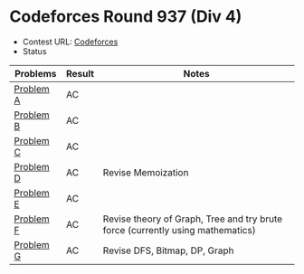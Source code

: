 # Codeforces Round 937 (Div 4)

- Contest URL: [Codeforces](https://codeforces.com/contest/1950)
- Status

| Problems                                                   | Result | Notes                                                                          |
|------------------------------------------------------------|--------|--------------------------------------------------------------------------------|
| [Problem A](https://codeforces.com/contest/1950/problem/A) | AC     |                                                                                |
| [Problem B](https://codeforces.com/contest/1950/problem/B) | AC     |                                                                                |
| [Problem C](https://codeforces.com/contest/1950/problem/C) | AC     |                                                                                |
| [Problem D](https://codeforces.com/contest/1950/problem/D) | AC     | Revise Memoization                                                             |
| [Problem E](https://codeforces.com/contest/1950/problem/E) | AC     |                                                                                |
| [Problem F](https://codeforces.com/contest/1950/problem/F) | AC     | Revise theory of Graph, Tree and try brute force (currently using mathematics) |
| [Problem G](https://codeforces.com/contest/1950/problem/G) | AC     | Revise DFS, Bitmap, DP, Graph                                                  |
